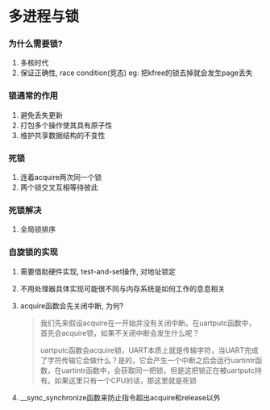 # 多进程与锁

### 为什么需要锁?

1. 多核时代
2. 保证正确性, race condition(竞态)
       eg: 把kfree的锁去掉就会发生page丢失

### 锁通常的作用

1. 避免丢失更新
2. 打包多个操作使其具有原子性
3. 维护共享数据结构的不变性

### 死锁

1. 连着acquire两次同一个锁
2. 两个锁交叉互相等待彼此

### 死锁解决

1. 全局锁排序

### 自旋锁的实现

1. 需要借助硬件实现, test-and-set操作, 对地址锁定

2. 不用处理器具体实现可能很不同与内存系统是如何工作的息息相关

3. acquire函数会先关闭中断, 为何?

   > 我们先来假设acquire在一开始并没有关闭中断。在uartputc函数中，首先会acquire锁，如果不关闭中断会发生什么呢？
   >
   > uartputc函数会acquire锁，UART本质上就是传输字符，当UART完成了字符传输它会做什么？是的，它会产生一个中断之后会运行uartintr函数，在uartintr函数中，会获取同一把锁，但是这把锁正在被uartputc持有。如果这里只有一个CPU的话，那这里就是死锁

4. __sync_synchronize函数来防止指令超出acquire和release以外

